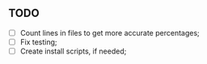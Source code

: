 ## TODO

- [ ] Count lines in files to get more accurate percentages;
- [ ] Fix testing;
- [ ] Create install scripts, if needed;
